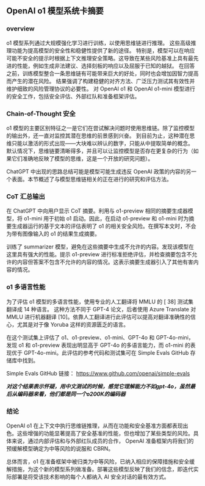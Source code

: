 ## OpenAI o1 模型系统卡摘要

### overview

o1 模型系列通过大规模强化学习进行训练，以使用思维链进行推理。
这些高级推理功能为提高模型的安全性和稳健性提供了新的途径。
特别是，模型可以在响应可能不安全的提示时根据上下文推理安全策略。这导致在某些风险基准上具有最先进的性能，例如生成非法建议、选择刻板的响应以及屈服于已知的越狱。
在回答之前，训练模型整合一条思维链有可能带来巨大的好处，同时也会增加因智力提高而产生的潜在风险。
结果强调了构建稳健的对齐方法、广泛压力测试其有效性并维护细致的风险管理协议的必要性。
对 OpenAI o1 和 OpenAI o1-mini 模型进行的安全工作，包括安全评估、外部红队和准备框架评估。


### Chain-of-Thought 安全

o1 模型的主要区别特征之一是它们在尝试解决问题时使用思维链。除了监控模型的输出外，还一直对监控其潜在思维的前景感到兴奋。
到目前为止，这种潜在思维只能以激活的形式出现——大块难以辨认的数字，只能从中提取简单的概念。
默认情况下，思维链要清晰得多，并且可以让监控模型是否存在更复杂的行为（如果它们准确地反映了模型的思维，这是一个开放的研究问题）。

ChatGPT 中出现的思路总结可能是模型可能生成违反 OpenAI 政策的内容的另一个表面。本节概述了与模型思维链相关的正在进行的研究和评估方法。


### CoT 汇总输出

在 ChatGPT 中向用户显示 CoT 摘要。利用与 o1-preview 相同的摘要生成器模型，将 o1-mini 用于初始 o1 启动。因此，在启动 o1-preview 和 o1-mini 时为摘要生成器运行的基于文本的评估表明了 o1 的相关安全风险。在撰写本文时，不会为带有图像输入的 o1 的结果生成摘要。

训练了 summarizer 模型，避免在这些摘要中生成不允许的内容。发现该模型在这里具有强大的性能。提示 o1-preview 进行标准拒绝评估，并检查摘要包含不允许的内容但答案不包含不允许的内容的情况。这表示摘要生成器引入了其他有害内容的情况。


### o1 多语言性能

为了评估 o1 模型的多语言性能，使用专业的人工翻译将 MMLU 的 [ 38] 测试集翻译成 14 种语言。
这种方法不同于 GPT-4 论文，后者使用 Azure Translate 对 MMLU 进行机器翻译 [10]。依靠人工翻译进行此评估可以提高对翻译准确性的信心，尤其是对于像 Yoruba 这样的资源匮乏的语言。

在这个测试集上评估了 o1、o1-preview、o1-mini、GPT-4o 和 GPT-4o-mini，发现 o1 和 o1-preview 表现出明显高于 GPT-4o 的多语言能力，而 o1-mini 的表现优于 GPT-4o-mini。此评估的参考代码和测试集可在 Simple Evals GitHub 存储库中找到。

Simple Evals GitHub 链接： https://www.github.com/openai/simple-evals

***对这个结果表示怀疑，用中文测试的时候，感觉它理解能力不如gpt-4o，虽然最后从编码器来看，他们都是同一个o200K的编码器***

### 结论

OpenAI o1 在上下文中执行思维链推理，从而在功能和安全基准方面都表现出色。这些增强的功能显著提高了安全基准的性能，但也增加了某些类型的风险。具体来说，通过内部评估和与外部红队成员的合作， OpenAI 准备框架内将我们的预缓解模型确定为中等风险的说服和 CBRN。

总体而言，o1 在准备框架中被归类为中等风险，已纳入相应的保障措施和安全缓解措施，为这个新的模型系列做准备。部署这些模型反映了我们的信念，即迭代实际部署是将受该技术影响的每个人都纳入 AI 安全对话的最有效方式。